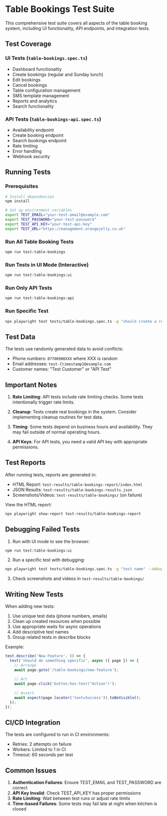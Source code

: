 # Table Bookings Test Suite

This comprehensive test suite covers all aspects of the table booking system, including UI functionality, API endpoints, and integration tests.

## Test Coverage

### UI Tests (`table-bookings.spec.ts`)
- Dashboard functionality
- Create bookings (regular and Sunday lunch)
- Edit bookings
- Cancel bookings
- Table configuration management
- SMS template management
- Reports and analytics
- Search functionality

### API Tests (`table-bookings-api.spec.ts`)
- Availability endpoint
- Create booking endpoint
- Search bookings endpoint
- Rate limiting
- Error handling
- Webhook security

## Running Tests

### Prerequisites
```bash
# Install dependencies
npm install

# Set up environment variables
export TEST_EMAIL="your-test-email@example.com"
export TEST_PASSWORD="your-test-password"
export TEST_API_KEY="your-test-api-key"
export TEST_URL="https://management.orangejelly.co.uk"
```

### Run All Table Booking Tests
```bash
npm run test:table-bookings
```

### Run Tests in UI Mode (Interactive)
```bash
npm run test:table-bookings:ui
```

### Run Only API Tests
```bash
npm run test:table-bookings:api
```

### Run Specific Test
```bash
npx playwright test tests/table-bookings.spec.ts -g "should create a regular table booking"
```

## Test Data

The tests use randomly generated data to avoid conflicts:
- Phone numbers: `07700900XXX` where XXX is random
- Email addresses: `test-{timestamp}@example.com`
- Customer names: "Test Customer" or "API Test"

## Important Notes

1. **Rate Limiting**: API tests include rate limiting checks. Some tests intentionally trigger rate limits.

2. **Cleanup**: Tests create real bookings in the system. Consider implementing cleanup routines for test data.

3. **Timing**: Some tests depend on business hours and availability. They may fail outside of normal operating hours.

4. **API Keys**: For API tests, you need a valid API key with appropriate permissions.

## Test Reports

After running tests, reports are generated in:
- HTML Report: `test-results/table-bookings-report/index.html`
- JSON Results: `test-results/table-bookings-results.json`
- Screenshots/Videos: `test-results/table-bookings/` (on failure)

View the HTML report:
```bash
npx playwright show-report test-results/table-bookings-report
```

## Debugging Failed Tests

1. Run with UI mode to see the browser:
```bash
npm run test:table-bookings:ui
```

2. Run a specific test with debugging:
```bash
npx playwright test tests/table-bookings.spec.ts -g "test name" --debug
```

3. Check screenshots and videos in `test-results/table-bookings/`

## Writing New Tests

When adding new tests:

1. Use unique test data (phone numbers, emails)
2. Clean up created resources when possible
3. Use appropriate waits for async operations
4. Add descriptive test names
5. Group related tests in describe blocks

Example:
```typescript
test.describe('New Feature', () => {
  test('should do something specific', async ({ page }) => {
    // Arrange
    await page.goto('/table-bookings/new-feature');
    
    // Act
    await page.click('button:has-text("Action")');
    
    // Assert
    await expect(page.locator('text=Success')).toBeVisible();
  });
});
```

## CI/CD Integration

The tests are configured to run in CI environments:
- Retries: 2 attempts on failure
- Workers: Limited to 1 in CI
- Timeout: 60 seconds per test

## Common Issues

1. **Authentication Failures**: Ensure TEST_EMAIL and TEST_PASSWORD are correct
2. **API Key Invalid**: Check TEST_API_KEY has proper permissions
3. **Rate Limiting**: Wait between test runs or adjust rate limits
4. **Time-based Failures**: Some tests may fail late at night when kitchen is closed